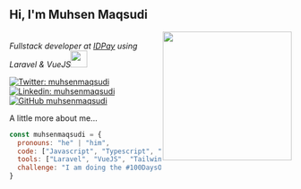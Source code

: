 <h2> Hi, I'm Muhsen Maqsudi</h2>
<img align='right' src="https://media1.tenor.com/images/cd37fa49c983ac905df0016fd5b6a2ee/tenor.gif?itemid=13165216" width="230">
<p>
  <em></br>Fullstack developer at <a href="http://idpay.ir">IDPay</a> using Laravel & VueJS<img src="https://media.giphy.com/media/WUlplcMpOCEmTGBtBW/giphy.gif" width="30"></em></p>

[![Twitter: muhsenmaqsudi](https://img.shields.io/twitter/follow/muhsenmaqsudi?style=social)](https://twitter.com/muhsenmaqsudi)
[![Linkedin: muhsenmaqsudi](https://img.shields.io/badge/-muhsenmaqsudi-blue?style=flat-square&logo=Linkedin&logoColor=white&link=https://www.linkedin.com/in/muhsenmaqsudi/)](https://www.linkedin.com/in/muhsenmaqsudi/)
[![GitHub muhsenmaqsudi](https://img.shields.io/github/followers/muhsenmaqsudi?label=follow&style=social)](https://github.com/muhsenmaqsudi)


A little more about me...  

```javascript
const muhsenmaqsudi = {
  pronouns: "he" | "him",
  code: ["Javascript", "Typescript", "HTML", "CSS", "PHP", "NodeJS"],
  tools: ["Laravel", "VueJS", "TailwindCSS", "NestJS", "Jest", "Cypress", "Docker", "Nginx", "Jenkins", "Redis", "RabbitMQ"],  
  challenge: "I am doing the #100DaysOfCode challenge focused on nestjs, typescript, vuejs, jest and docker + nginx"
}
```

